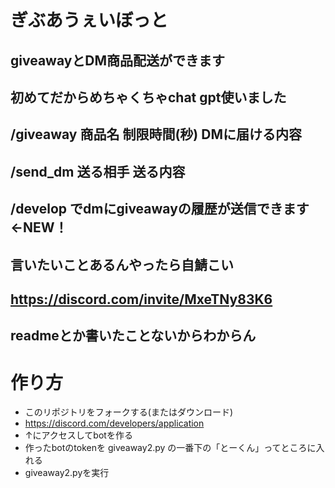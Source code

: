 # ぎぶあうぇいぼっと
## giveawayとDM商品配送ができます
## 初めてだからめちゃくちゃchat gpt使いました
## /giveaway 商品名 制限時間(秒) DMに届ける内容
## /send_dm 送る相手 送る内容
## /develop でdmにgiveawayの履歴が送信できます←NEW！
## 言いたいことあるんやったら自鯖こい
## https://discord.com/invite/MxeTNy83K6
## readmeとか書いたことないからわからん
# 作り方
- このリポジトリをフォークする(またはダウンロード)
- https://discord.com/developers/application
- ↑にアクセスしてbotを作る
- 作ったbotのtokenを giveaway2.py の一番下の「とーくん」ってところに入れる
- giveaway2.pyを実行
